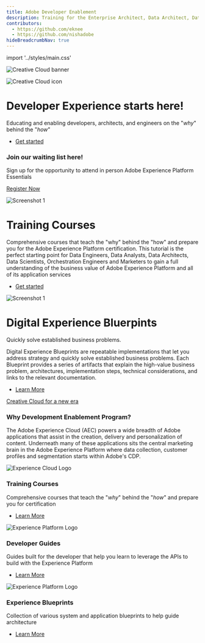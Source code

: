 ```yaml
---
title: Adobe Developer Enablement
description: Training for the Enterprise Architect, Data Architect, Data Engineer and general developer
contributors:
  - https://github.com/eknee
  - https://github.com/nishadobe
hideBreadcrumbNav: true 
---
```

import '../styles/main.css'

<!-- Hero Banner -->
<Hero slots="image, icon, heading, text2, buttons" variant="halfwidth" />

![Creative Cloud banner](images/hero-image-bg-red.png)

![Creative Cloud icon](aep-logo.svg)

# Developer Experience starts here!

Educating and enabling developers, architects, and engineers on the "_why_" behind the "_how_"

* [Get started](https://adobe.io)
<!-- * [Register to get your seat](https://adobe.io) -->

<!-- Call to Action - To register for the course -->

<AnnouncementBlock slots="heading, text, button" theme="dark"/>

### Join our waiting list here!

Sign up for the opportunity to attend in person Adobe Experience Platform Essentials

[Register Now](#)

<!-- Training Course Block -->

<TextBlock slots="image, heading, text1, buttons" />

![Screenshot 1](images/trainning-banner.png)

# Training Courses

Comprehensive courses that teach the "why" behind the "how" and prepare you for the Adobe Experience Platform certification. This tutorial is the perfect starting point for Data Engineers, Data Analysts, Data Architects, Data Scientists, Orchestration Engineers and Marketers to gain a full understanding of the business value of Adobe Experience Platform and all of its application services

* [Get started](/courses)

<!-- Digital Expereince Blueprint Block -->
<TextBlock slots="image, heading, text1, text2, buttons" theme="dark"/>

![Screenshot 1](images/blueprint-banner.png)

# Digital Experience Bluerpints

Quickly solve established business problems.

Digital Experience Blueprints are repeatable implementations that let you address strategy and quickly solve established business problems. Each Blueprint provides a series of artifacts that explain the high-value business problem, architectures, implementation steps, technical considerations, and links to the relevant documentation.

* [Learn More](https://experienceleague.adobe.com/docs/blueprints-learn/architecture/overview.html?lang=en)


<!-- Marketing Video Block -->
<TextBlock slots="video, heading, text" theme="light" />

[Creative Cloud for a new era](https://youtu.be/gFGgA0uvN9U)


### Why Development Enablement Program?

The Adobe Experience Cloud (AEC) powers a wide breadth of Adobe applications that assist in the creation, delivery and personalization of content.  Underneath many of these applications sits the central marketing brain in the Adobe Experience Platform where data collection, customer profiles and segmentation starts within Adobe's CDP.



<!-- Feedback Block 
<TextBlock slots="image, heading, text1, text2" theme="dark" className="reviewImages"/>

![Screenshot 1](images/thumb-review1.png)

# Partner Feedback

“We are committed to building superior collaboration and user experiences on our platform, and with PDF APIs from Adobe, we enabled the world’s best document experiences with ease — right within the Acumatica ERP solution.” 

– Panos Tsimpos, MarTech Architect - TCS Interactive -->

<!-- Shortcut links Block -->
<TextBlock slots="image, heading, text, links" width="33%" />

![Experience Cloud Logo](aec-logo.svg)

### Training Courses

Comprehensive courses that teach the "_why_" behind the "_how_" and prepare you for certification

* [Learn More](/courses/)

<TextBlock slots="image, heading, text, links" width="33%" />

![Experience Platform Logo](images/aep-foundation.png)

### Developer Guides

Guides built for the developer that help you learn to leverage the APIs to build with the Experience Platform

* [Learn More](/guides/)

<TextBlock slots="image, heading, text, links" width="33%" />

![Experience Platform Logo](aep-logo.svg)

### Experience Blueprints

Collection of various system and application blueprints to help guide architecture

* [Learn More](https://experienceleague.adobe.com/docs/blueprints-learn/architecture/overview.html?lang=en)





